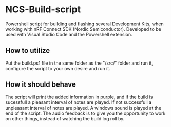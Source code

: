 # NCS-Build-script
Powershell script for building and flashing several Development Kits, when working with nRF Connect SDK (Nordic Semiconductor). Developed to be used with Visual Studio Code and the Powershell extension.

## How to utilize
Put the build.ps1 file in the same folder as the "/src/" folder and run it, configure the script to your own desire and run it.

## How it should behave
The script will print the added information in purple, and if the build is sucessfull a pleasant interval of notes are played. If not successfull a unpleasant interval of notes are played. A windows sound is played at the end of the script. The audio feedback is to give you the opportunity to work on other things, instead of watching the build log roll by.
